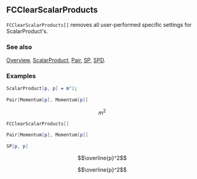 ## FCClearScalarProducts

`FCClearScalarProducts[]` removes all user-performed specific settings for ScalarProduct's.

### See also

[Overview](Extra/FeynCalc.md), [ScalarProduct](ScalarProduct.md), [Pair](Pair.md), [SP](SP.md), [SPD](SPD.md).

### Examples

```mathematica
ScalarProduct[p, p] = m^2; 
 
Pair[Momentum[p], Momentum[p]]
```

$$m^2$$

```mathematica
FCClearScalarProducts[] 
 
Pair[Momentum[p], Momentum[p]] 
 
SP[p, p]
```

$$\overline{p}^2$$

$$\overline{p}^2$$